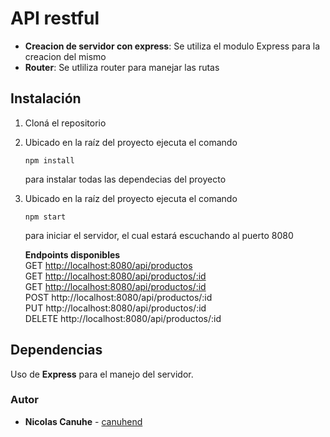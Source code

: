 # API restful

-   **Creacion de servidor con express**: Se utiliza el modulo Express para la creacion del mismo
-   **Router**: Se utliliza router para manejar las rutas

## Instalación

1.  Cloná el repositorio
    
2.  Ubicado en la raíz del proyecto ejecuta el comando
    ```
    npm install
    ```
    para instalar todas las dependecias del proyecto
    
3.  Ubicado en la raíz del proyecto ejecuta el comando
    
    ```
    npm start
    ```
    para iniciar el servidor, el cual estará escuchando al puerto 8080
    
    **Endpoints disponibles**  
    GET [http://localhost:8080/api/productos](http://localhost:8080/api/productos/)  
    GET [http://localhost:8080/api/productos/:id](http://localhost:8080/api/productos/:id/)  
    GET [http://localhost:8080/api/productos/:id](http://localhost:8080/api/addProduct/)  
    POST http://localhost:8080/api/productos/:id  
    PUT http://localhost:8080/api/productos/:id  
    DELETE http://localhost:8080/api/productos/:id

## Dependencias

Uso de **Express** para el manejo del servidor.


### Autor

-   **Nicolas Canuhe**  -  [canuhend](https://github.com/canuhend)
